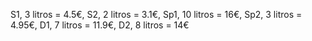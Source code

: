   S1, 3 litros   =    4.5€,
  S2, 2 litros    =   3.1€,
  Sp1, 10 litros   =  16€,
  Sp2, 3 litros     = 4.95€,
  D1, 7 litros     =  11.9€,
  D2, 8 litros     =  14€
